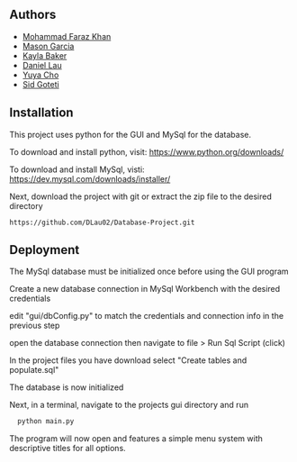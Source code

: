
## Authors

- [Mohammad Faraz Khan](https://github.com/mohammadfarazk)
- [Mason Garcia](https://github.com/MasonGarciaDev)
- [Kayla Baker](https://github.com/kaylambaker)
- [Daniel Lau](https://github.com/DLau02)
- [Yuya Cho](https://github.com/Yuya216)
- [Sid Goteti](https://github.com/Gotetisid)


## Installation

This project uses python for the GUI and MySql for the database. 

To download and install python, visit:
https://www.python.org/downloads/

To download and install MySql, visti:
https://dev.mysql.com/downloads/installer/

Next, download the project with git or extract the zip file to the desired directory 

```
https://github.com/DLau02/Database-Project.git
```


    
## Deployment

The MySql database must be initialized once before using the GUI program

Create a new database connection in MySql Workbench with the desired credentials

edit "gui/dbConfig.py" to match the credentials and  connection info in the previous step

open the database connection then navigate to file > Run Sql Script (click)

In the project files you have download select "Create tables and populate.sql"

The database is now initialized

Next, in a terminal, navigate to the projects gui directory and run  

```python
  python main.py 
```

The program will now open and features a simple menu system with descriptive titles for all options. 
